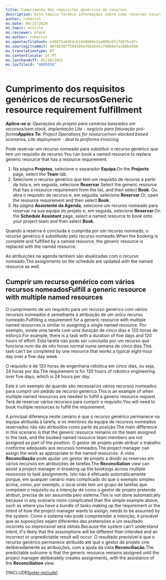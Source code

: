 ```yaml
---
title: Cumprimento dos requisitos genéricos de recursos
description: Este tópico fornece informações sobre como reservar recursos nomeados para um requisito de recurso genérico.
author: ruhercul
ms.date: 09/23/2020
ms.topic: article
ms.reviewer: kfend
ms.author: ruhercul
ms.openlocfilehash: e36875a0d5dcb24d9669e2ea989c6fc7db7bcd7c
ms.sourcegitcommit: 40f68387f594180af64a5e5c748b6efa188bd300
ms.translationtype: HT
ms.contentlocale: pt-PT
ms.lasthandoff: 05/10/2021
ms.locfileid: "6005850"
---
```

# <a name="generic-resource-requirement-fulfillment"></a><span data-ttu-id="1c995-103">Cumprimento dos requisitos genéricos de recursos</span><span class="sxs-lookup"><span data-stu-id="1c995-103">Generic resource requirement fulfillment</span></span>

<span data-ttu-id="1c995-104">_**Aplica-se a:** Operações do projeto para cenários baseados em recursos/sem stock, implantação Lite - negócio para faturação pró-forma_</span><span class="sxs-lookup"><span data-stu-id="1c995-104">_**Applies To:** Project Operations for resource/non-stocked based scenarios, Lite deployment - deal to proforma invoicing_</span></span>

<span data-ttu-id="1c995-105">Pode reservar um recurso nomeado para substituir o recurso genérico que tem um requisito de recurso.</span><span class="sxs-lookup"><span data-stu-id="1c995-105">You can book a named resource to replace generic resource that has a resource requirement.</span></span>

1. <span data-ttu-id="1c995-106">Na página **Projetos**, selecione o separador **Equipa**.</span><span class="sxs-lookup"><span data-stu-id="1c995-106">On the **Projects** page, select the **Team** tab.</span></span>
2. <span data-ttu-id="1c995-107">Selecione o recurso genérico que tem um requisito de recurso a partir da lista e, em seguida, selecione **Reservar**.</span><span class="sxs-lookup"><span data-stu-id="1c995-107">Select the generic resource that has a resource requirement from the list, and then select **Book**.</span></span> <span data-ttu-id="1c995-108">Ou abra o requisito de recurso e, em seguida, selecione **Reservar**.</span><span class="sxs-lookup"><span data-stu-id="1c995-108">Or, open the resource requirement and then select **Book**.</span></span>
3. <span data-ttu-id="1c995-109">Na página **Assistente da Agenda**, selecione um recurso nomeado para reservar na sua equipa do projeto e, em seguida, selecione **Reservar**.</span><span class="sxs-lookup"><span data-stu-id="1c995-109">On the **Schedule Assistant** page, select a named resource to book onto your project team and then select **Book**.</span></span>

<span data-ttu-id="1c995-110">Quando a reserva é concluída e cumprida por um recurso nomeado, o recurso genérico é substituído pelo recurso nomeado.</span><span class="sxs-lookup"><span data-stu-id="1c995-110">When the booking is complete and fulfilled by a named resource, the generic resource is replaced with the named resource.</span></span>

<span data-ttu-id="1c995-111">As atribuições na agenda também são atualizadas com o recurso nomeado.</span><span class="sxs-lookup"><span data-stu-id="1c995-111">The assignments on the schedule are updated with the named resource as well.</span></span>

## <a name="fulfill-a-generic-resource-with-multiple-named-resources"></a><span data-ttu-id="1c995-112">Cumprir um recurso genérico com vários recursos nomeados</span><span class="sxs-lookup"><span data-stu-id="1c995-112">Fulfill a generic resource with multiple named resources</span></span>
<span data-ttu-id="1c995-113">O cumprimento de um requisito para um recurso genérico com vários recursos nomeados é semelhante à atribuição de um único recurso nomeado.</span><span class="sxs-lookup"><span data-stu-id="1c995-113">Fulfilling a requirement for a generic resource with multiple named resources is similar to assigning a single named resource.</span></span> <span data-ttu-id="1c995-114">Por exemplo, existe uma tarefa com uma duração de cinco dias e 120 horas de esforço.</span><span class="sxs-lookup"><span data-stu-id="1c995-114">For example, there is a task with a duration of five days and 120 hours of effort.</span></span> <span data-ttu-id="1c995-115">Esta tarefa não pode ser concluída por um recurso que funciona num dia de oito horas normal numa semana de cinco dias.</span><span class="sxs-lookup"><span data-stu-id="1c995-115">This task can't be completed by one resource that works a typical eight-hour day over a five-day week.</span></span> 

<span data-ttu-id="1c995-116">O requisito é de 120 horas de engenharia robótica em cinco dias, ou seja, 24 horas por dia.</span><span class="sxs-lookup"><span data-stu-id="1c995-116">The requirement is for 120 hours of robotics engineering over five days, which is 24 hours per day.</span></span>

<span data-ttu-id="1c995-117">Este é um exemplo de quando são necessários vários recursos nomeados para cumprir um pedido de recurso genérico.</span><span class="sxs-lookup"><span data-stu-id="1c995-117">This is an example of when multiple named resources are needed to fulfill a generic resource request.</span></span> <span data-ttu-id="1c995-118">Terá de reservar vários recursos para cumprir o requisito.</span><span class="sxs-lookup"><span data-stu-id="1c995-118">You will need to book multiple resources to fulfill the requirement.</span></span>

<span data-ttu-id="1c995-119">A principal diferença neste cenário é que o recurso genérico permanece na equipa atribuída à tarefa, e os membros da equipa de recursos nomeados reservados não são atribuídos como parte da posição.</span><span class="sxs-lookup"><span data-stu-id="1c995-119">The main difference in this scenario is that the generic resource remains on the team assigned to the task, and the booked named resource team members are not assigned as part of the position.</span></span> <span data-ttu-id="1c995-120">O gestor de projeto pode atribuir o trabalho conforme adequado aos recursos nomeados.</span><span class="sxs-lookup"><span data-stu-id="1c995-120">The project manager can assign the work as appropriate to the named resources.</span></span> <span data-ttu-id="1c995-121">A vista **Reconciliação** pode ajudar um gestor de projeto a dividir as reservas em vários recursos em atribuições de tarefas.</span><span class="sxs-lookup"><span data-stu-id="1c995-121">The **Reconciliation** view can assist a project manager in breaking up the bookings across multiple resources to task assignments.</span></span> <span data-ttu-id="1c995-122">Isto não é efetuado automaticamente porque, em qualquer cenário mais complicado do que o exemplo simples acima, como, por exemplo, o local onde tem um grupo de tarefas que compõem o requisito ou a intenção de como o gestor de projeto pretende atribuir, precisa de ser assumida pelo sistema.</span><span class="sxs-lookup"><span data-stu-id="1c995-122">This is not done automatically because in any scenario more complicated than the simple example above, such as where you have a bundle of tasks making up the requirement or the intent of how the project manager wants to assign, needs to be assumed by the system.</span></span> <span data-ttu-id="1c995-123">Como o sistema não pode compreender a intenção, é provável que as suposições sejam diferentes das pretensões e um resultado incorreto ou imprevisível será obtido.</span><span class="sxs-lookup"><span data-stu-id="1c995-123">Because the system can't understand intent, it's likely that the assumptions will be different than intended and an incorrect or unpredictable result will occur.</span></span> <span data-ttu-id="1c995-124">O resultado previsível é que o recurso genérico permanece atribuído até que o gestor de projeto crie deliberadamente as atribuições, com a ajuda da vista **Reconciliação**.</span><span class="sxs-lookup"><span data-stu-id="1c995-124">The predictable outcome is that the generic resource remains assigned until the project manager deliberately creates assignments, with the assistance of the **Reconciliation** view.</span></span>




[!INCLUDE[footer-include](../includes/footer-banner.md)]